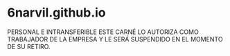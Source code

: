# 6narvil.github.io
PERSONAL E  INTRANSFERIBLE ESTE CARNÉ LO AUTORIZA COMO  TRABAJADOR DE LA EMPRESA Y LE SERÁ SUSPENDIDO EN EL  MOMENTO DE SU RETIRO.
